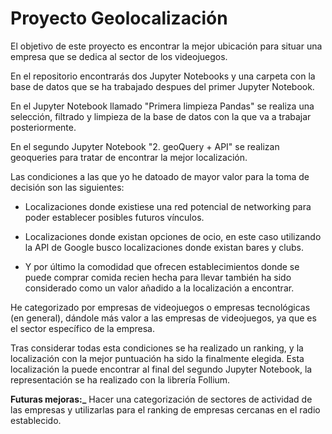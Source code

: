 # Proyecto Geolocalización


El objetivo de este proyecto es encontrar la mejor ubicación para situar una empresa que se dedica al sector de los videojuegos.

En el repositorio encontrarás dos Jupyter Notebooks y una carpeta con la base de datos que se ha trabajado despues del primer Jupyter Notebook.

En el Jupyter Notebook llamado "Primera limpieza Pandas" se realiza una selección, filtrado y limpieza de la base de datos con la que va a trabajar posteriormente.

En el segundo Jupyter Notebook "2. geoQuery + API" se realizan geoqueries para tratar de encontrar la mejor localización.

Las condiciones a las que yo he datoado de mayor valor para la toma de decisión son las siguientes:

-  Localizaciones donde existiese una red potencial de networking para poder establecer posibles futuros vínculos. 

-  Localizaciones donde existan opciones de ocio, en este caso utilizando la API de Google busco localizaciones donde existan bares y clubs.

-  Y por último la comodidad que ofrecen establecimientos donde se puede comprar comida recien hecha para llevar también ha sido considerado como un valor añadido a la localización a encontrar. 

He categorizado por empresas de videojuegos o empresas tecnológicas (en general), dándole más valor a las empresas de videojuegos, ya que es el sector específico de la empresa.

Tras considerar todas esta condiciones se ha realizado un ranking, y la localización con la mejor puntuación ha sido la finalmente elegida. Esta localización la puede encontrar al final del segundo Jupyter Notebook, la representación se ha realizado con la librería Follium.



**Futuras mejoras:_**
Hacer una categorización de sectores de actividad de las empresas y utilizarlas para el ranking de empresas cercanas en el radio establecido. 

